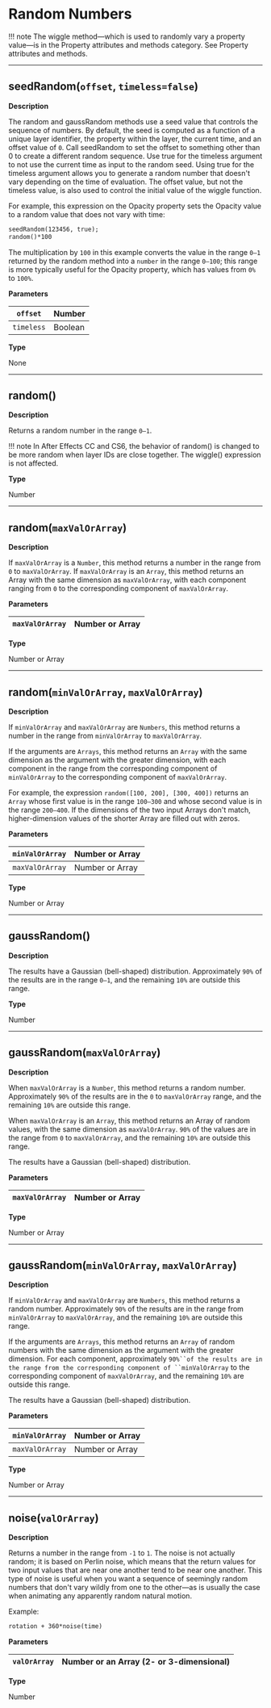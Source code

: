 # Random Numbers

!!! note
    The wiggle method—which is used to randomly vary a property value—is in the Property attributes and methods category. See Property attributes and methods.

---

## seedRandom(`offset`, `timeless=false`)

**Description**

The random and gaussRandom methods use a seed value that controls the sequence of numbers. By default, the seed is computed as a function of a unique layer identifier, the property within the layer, the current time, and an offset value of `0`. Call seedRandom to set the offset to something other than 0 to create a different random sequence. Use true for the timeless argument to not use the current time as input to the random seed. Using true for the timeless argument allows you to generate a random number that doesn't vary depending on the time of evaluation. The offset value, but not the timeless value, is also used to control the initial value of the wiggle function.

For example, this expression on the Opacity property sets the Opacity value to a random value that does not vary with time:

```default
seedRandom(123456, true);
random()*100
```

The multiplication by `100` in this example converts the value in the range `0–1` returned by the random method into a `number` in the range `0–100`; this range is more typically useful for the Opacity property, which has values from `0%` to `100%`.

**Parameters**

| `offset`   | Number   |
|------------|----------|
| `timeless` | Boolean  |

**Type**

None

---

## random()

**Description**

Returns a random number in the range `0–1`.

!!! note
    In After Effects CC and CS6, the behavior of random() is changed to be more random when layer IDs are close together. The wiggle() expression is not affected.

**Type**

Number

---

## random(`maxValOrArray`)

**Description**

If `maxValOrArray` is a `Number`, this method returns a number in the range from `0` to `maxValOrArray`. If `maxValOrArray` is an `Array`, this method returns an Array with the same dimension as `maxValOrArray`, with each component ranging from `0` to the corresponding component of `maxValOrArray`.

**Parameters**

| `maxValOrArray`   | Number or Array   |
|-------------------|-------------------|

**Type**

Number or Array

---

## random(`minValOrArray`, `maxValOrArray`)

**Description**

If `minValOrArray` and `maxValOrArray` are `Numbers`, this method returns a number in the range from `minValOrArray` to `maxValOrArray`.

If the arguments are `Arrays`, this method returns an `Array` with the same dimension as the argument with the greater dimension, with each component in the range from the corresponding component of `minValOrArray` to the corresponding component of `maxValOrArray`.

For example, the expression `random([100, 200], [300, 400])` returns an `Array` whose first value is in the range `100–300` and whose second value is in the range `200–400`. If the dimensions of the two input Arrays don't match, higher-dimension values of the shorter Array are filled out with zeros.

**Parameters**

| `minValOrArray`   | Number or Array   |
|-------------------|-------------------|
| `maxValOrArray`   | Number or Array   |

**Type**

Number or Array

---

## gaussRandom()

**Description**

The results have a Gaussian (bell-shaped) distribution. Approximately `90%` of the results are in the range `0–1`, and the remaining `10%` are outside this range.

**Type**

Number

---

## gaussRandom(`maxValOrArray`)

**Description**

When `maxValOrArray` is a `Number`, this method returns a random number. Approximately `90%` of the results are in the `0` to `maxValOrArray` range, and the remaining `10%` are outside this range.

When `maxValOrArray` is an `Array`, this method returns an Array of random values, with the same dimension as `maxValOrArray`. `90%` of the values are in the range from `0` to `maxValOrArray`, and the remaining `10%` are outside this range.

The results have a Gaussian (bell-shaped) distribution.

**Parameters**

| `maxValOrArray`   | Number or Array   |
|-------------------|-------------------|

**Type**

Number or Array

---

## gaussRandom(`minValOrArray`, `maxValOrArray`)

**Description**

If `minValOrArray` and `maxValOrArray` are `Numbers`, this method returns a random number. Approximately `90%` of the results are in the range from `minValOrArray` to `maxValOrArray`, and the remaining `10%` are outside this range.

If the arguments are `Arrays`, this method returns an `Array` of random numbers with the same dimension as the argument with the greater dimension. For each component, approximately `90%``of the results are in the range from the corresponding component of ``minValOrArray` to the corresponding component of `maxValOrArray`, and the remaining `10%` are outside this range.

The results have a Gaussian (bell-shaped) distribution.

**Parameters**

| `minValOrArray`   | Number or Array   |
|-------------------|-------------------|
| `maxValOrArray`   | Number or Array   |

**Type**

Number or Array

---

## noise(`valOrArray`)

**Description**

Returns a number in the range from `-1` to `1`. The noise is not actually random; it is based on Perlin noise, which means that the return values for two input values that are near one another tend to be near one another. This type of noise is useful when you want a sequence of seemingly random numbers that don't vary wildly from one to the other—as is usually the case when animating any apparently random natural motion.

Example:

```default
rotation + 360*noise(time)
```

**Parameters**

| `valOrArray`   | Number or an Array (2- or 3-dimensional)   |
|----------------|--------------------------------------------|

**Type**

Number
